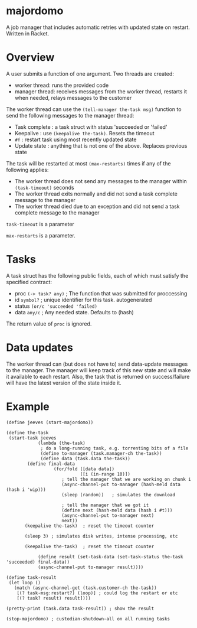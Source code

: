 majordomo
=========

A job manager that includes automatic retries with updated state on restart.  Written in Racket.

# Overview

A user submits a function of one argument.  Two threads are created:

* worker thread:  runs the provided code
* manager thread: receives messages from the worker thread, restarts it when needed, relays messages to the customer

The worker thread can use the `(tell-manager the-task msg)` function to send the following messages to the manager thread:

* Task complete : a task struct with status 'succeeded or 'failed'
* Keepalive     : use `(keepalive the-task)`. Resets the timeout
* `#f`          : restart task using most recently updated state
* Update state  : anything that is not one of the above. Replaces previous state

The task will be restarted at most `(max-restarts)` times if any of the following applies:

* The worker thread does not send any messages to the manager within `(task-timeout)` seconds
* The worker thread exits normally and did not send a task complete message to the manager
* The worker thread died due to an exception and did not send a task complete message to the manager

`task-timeout` is a parameter

`max-restarts` is a parameter.

# Tasks

A task struct has the following public fields, each of which must
satisfy the specified contract:

* proc      `(-> task? any)`            ; The function that was submitted for proccessing
* id        `symbol?`                   ; unique identifier for this task. autogenerated
* status    `(or/c 'succeeded 'failed)`   
* data      `any/c`                     ; Any needed state. Defaults to (hash)

The return value of `proc` is ignored.  


# Data updates

The worker thread can (but does not have to) send data-update messages to the manager. The manager will keep track of this new state and will make it available to each restart.  Also, the task that is returned on success/failure will have the latest version of the state inside it.

# Example

    (define jeeves (start-majordomo))
  
    (define the-task
     (start-task jeeves
                (lambda (the-task)
                 ; do a long-running task, e.g. torrenting bits of a file
                 (define to-manager (task.manager-ch the-task))
                 (define data (task.data the-task))
  	  	    (define final-data
                      (for/fold ([data data])
                                ([i (in-range 10)])
                         ; tell the manager that we are working on chunk i
                         (async-channel-put to-manager (hash-meld data (hash i 'wip)))
                         (sleep (random))   ; simulates the download
                         
                         ; tell the manager that we got it
                         (define next (hash-meld data (hash i #t)))
                         (async-channel-put to-manager next)
                         next))
  		   (keepalive the-task)  ; reset the timeout counter
  
  		   (sleep 3) ; simulates disk writes, intense processing, etc
  
  		   (keepalive the-task)  ; reset the timeout counter
  		   
                (define result (set-task-data (set-task-status the-task 'succeeded) final-data))
                (async-channel-put to-manager result))))
  
    (define task-result
     (let loop ()
       (match (async-channel-get (task.customer-ch the-task))
        [(? task-msg:restart?) (loop)] ; could log the restart or etc
        [(? task? result) result])))
  
    (pretty-print (task.data task-result)) ; show the result
    
    (stop-majordomo) ; custodian-shutdown-all on all running tasks
    
   
